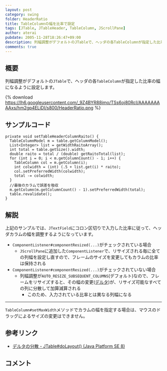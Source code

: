 ```yaml
---
layout: post
category: swing
folder: HeaderRatio
title: TableColumnの幅を比率で設定
tags: [JTable, JTableHeader, TableColumn, JScrollPane]
author: aterai
pubdate: 2005-11-28T18:26:47+09:00
description: 列幅調整がデフォルトのJTableで、ヘッダの各TableColumnが指定した比率の幅になるように設定します。
comments: true
---
```

## 概要
列幅調整がデフォルトの`JTable`で、ヘッダの各`TableColumn`が指定した比率の幅になるように設定します。

{% download https://lh6.googleusercontent.com/_9Z4BYR88imo/TSs6oj80RcI/AAAAAAAAAxs/hm2gp4ELiDI/s800/HeaderRatio.png %}

## サンプルコード
<pre class="prettyprint"><code>private void setTableHeaderColumnRaito() {
  TableColumnModel m = table.getColumnModel();
  List&lt;Integer&gt; list = getWidthRaitoArray();
  int total = table.getSize().width;
  double raito = total / (double) getRaitoTotal(list);
  for (int i = 0; i &lt; m.getColumnCount() - 1; i++) {
    TableColumn col = m.getColumn(i);
    int colwidth = (int) (.5 + list.get(i) * raito);
    col.setPreferredWidth(colwidth);
    total -= colwidth;
  }
  //最後のカラムで誤差を吸収
  m.getColumn(m.getColumnCount() - 1).setPreferredWidth(total);
  table.revalidate();
}
</code></pre>

## 解説
上記のサンプルでは、`JTextField`にコロン区切りで入力した比率に従って、ヘッダカラムの幅を調整するようになっています。

- `ComponentListener#componentResized(...)`がチェックされている場合
    - `JScrollPane`に追加した`ComponentListener`で、リサイズされる毎に全ての列幅を設定し直すので、フレームのサイズを変更してもカラムの比率は保持される
- `ComponentListener#componentResized(...)`がチェックされていない場合
    - 列幅調整が`AUTO_RESIZE_SUBSEQUENT_COLUMNS`(デフォルト)なので、フレームをリサイズすると、その幅の変更([デルタ](https://docs.oracle.com/javase/jp/8/docs/api/javax/swing/JTable.html#doLayout--))が、リサイズ可能なすべての列に分散して加算減算される
        - このため、入力されている比率とは異なる列幅になる

<!-- dummy comment line for breaking list -->

- - - -
`TableColumn#setMaxWidth`メソッドでカラムの幅を指定する場合は、マウスのドラッグによるサイズの変更はできません。

## 参考リンク
- [デルタの分散 - JTable#doLayout() (Java Platform SE 8)](https://docs.oracle.com/javase/jp/8/docs/api/javax/swing/JTable.html#doLayout--)

<!-- dummy comment line for breaking list -->

## コメント
